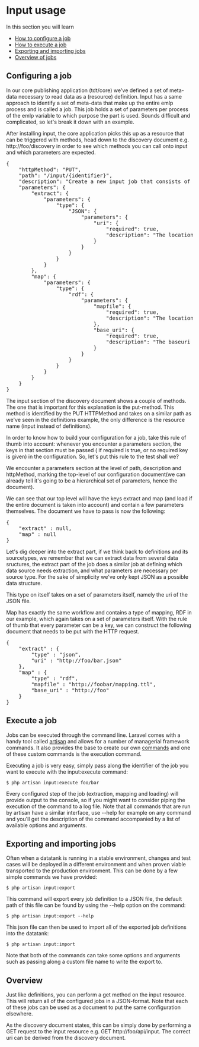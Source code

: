 # Input usage

In this section you will learn

* [How to configure a job](#job)
* [How to execute a job](#execute)
* [Exporting and importing jobs](#manage)
* [Overview of jobs](#overview)

<a id='job' class='anchor'></a>
## Configuring a job

In our core publishing application (tdt/core) we've defined a set of meta-data necessary to read data as a (resource) definition. Input has a same approach to identify a set of meta-data that make up the entire emlp process and is called a job. This job holds a set of parameters per process of the emlp variable to which purpose the part is used. Sounds difficult and complicated, so let's break it down with an example.

After installing input, the core application picks this up as a resource that can be triggered with methods, head down to the discovery document e.g. http://foo/discovery in order to see which methods you can call onto input and which parameters are expected.

<pre class="prettyprint linenums">
{
    "httpMethod": "PUT",
    "path": "/input/{identifier}",
    "description": "Create a new input job that consists of an extract, mapping (optional) and loading process. The {identifier} identifies the configuration.",
    "parameters": {
        "extract": {
            "parameters": {
                "type": {
                    "JSON": {
                        "parameters": {
                            "uri": {
                                "required": true,
                                "description": "The location of the JSON file"
                            }
                        }
                    }
                }
            }
        },
        "map": {
            "parameters": {
                "type": {
                    "rdf": {
                        "parameters": {
                            "mapfile": {
                                "required": true,
                                "description": "The location of the mapping file,either a URL or a local file location."
                            },
                            "base_uri": {
                                "required": true,
                                "description": "The baseuri that will be used as a base for the subject of the triples."
                            }
                        }
                    }
                }
            }
        }
    }
}
</pre>


The input section of the discovery document shows a couple of methods. The one that is important for this explanation is the put-method. This method is identified by the PUT HTTPMethod and takes on a similar path as we've seen in the definitions example, the only difference is the resource name (input instead of definitions).

In order to know how to build your configuration for a job, take this rule of thumb into account: whenever you encounter a parameters section, the keys in that section must be passed ( if required is true, or no required key is given) in the configuration. So, let's put this rule to the test shall we?

We encounter a parameters section at the level of path, description and httpMethod, marking the top-level of our configuration document(we can already tell it's going to be a hierarchical set of parameters, hence the document).

We can see that our top level will have the keys extract and map (and load if the entire document is taken into account) and contain a few parameters themselves. The document we have to pass is now the following:

<pre class="prettyprint linenums">
{
    "extract" : null,
    "map" : null
}
</pre>

Let's dig deeper into the extract part, if we think back to definitions and its sourcetypes, we remember that we can extract data from several data sructures, the extract part of the job does a similar job at defining which data source needs extraction, and what parameters are necessary per source type. For the sake of simplicity we've only kept JSON as a possible data structure.

This type on itself takes on a set of parameters itself, namely the uri of the JSON file.

Map has exactly the same workflow and contains a type of mapping, RDF in our example, which again takes on a set of parameters itself. With the rule of thumb that every parameter can be a key, we can construct the following document that needs to be put with the HTTP request.

<pre class="prettyprint linenums">
{
    "extract" : {
        "type" : "json",
        "uri" : "http://foo/bar.json"
    },
    "map" : {
        "type" : "rdf",
        "mapfile" : "http://foobar/mapping.ttl",
        "base_uri" : "http://foo"
    }
}
</pre>

<a id='execute' class='anchor'></a>
## Execute a job

Jobs can be executed through the command line. Laravel comes with a handy tool called [artisan](http://laravel.com/docs/artisan) and allows for a number of managerial framework commands. It also provides the base to create our own [commands](http://laravel.com/docs/commands) and one of these custom commands is the execution command.

Executing a job is very easy, simply pass along the identifier of the job you want to execute with the input:execute command:

    $ php artisan input:execute foo/bar

Every configured step of the job (extraction, mapping and loading) will provide output to the console, so if you might want to consider piping the execution of the command to a log file. Note that all commands that are run by artisan have a similar interface, use --help for example on any command and you'll get the description of the command accompanied by a list of available options and arguments.

<a id='manage' class='anchor'></a>
## Exporting and importing jobs

Often when a datatank is running in a stable environment, changes and test cases will be deployed in a different environment and when proven viable transported to the production environment. This can be done by a few simple commands we have provided:

    $ php artisan input:export

This command will export every job definition to a JSON file, the default path of this file can be found by using the --help option on the command:

    $ php artisan input:export --help

This json file can then be used to import all of the exported job definitions into the datatank:

    $ php artisan input:import

Note that both of the commands can take some options and arguments such as passing along a custom file name to write the export to.

<a id='overview' class='anchor'></a>
## Overview

Just like definitions, you can perform a get method on the input resource. This will return all of the configured jobs in a JSON-format. Note that each of these jobs can be used as a document to put the same configuration elsewhere.

As the discovery document states, this can be simply done by performing a GET request to the input resource e.g. GET http://foo/api/input. The correct uri can be derived from the discovery document.
